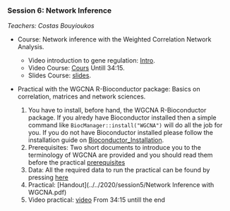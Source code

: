 ### Session 6: Network Inference

*Teachers: Costas Bouyioukos*

- Course: Network inference with the Weighted Correlation Network Analysis.
    - Video introduction to gene regulation: [Intro](https://www.youtube.com/watch?v=_-ikACMbbxE&feature=youtu.be&t=2250).
    - Video Course: [Cours](https://www.youtube.com/watch?v=2f6UubLLoUk) Untill 34:15.
    - Slides Course: [slides](../../2020/session5/WGCNA_seance5.pdf).

- Practical with the WGCNA R-Bioconductor package: Basics on correlation, matrices and network sciences.
    1. You have to install, before hand, the WGCNA R-Bioconductor package. If you alredy have Bioconductor installed then a simple command like `BiocManager::install("WGCNA")` will do all the job for you. If you do not have Bioconductor installed please follow the installation guide on [Bioconductor\_Installation](http://bioconductor.org/install/).
    2. Prerequisites: Two short documents to introduce you to the terminology of WGCNA are provided and you should read them before the practical [prerequisites](../../2020/session5/prerequisites/)
    3. Data: All the required data to run the practical can be found by pressing [here](../../2020/session5/data/)
    4. Practical: [Handout](../../2020/session5/Network Inference with WGCNA.pdf)
    5. Video practical: [video](https://www.youtube.com/watch?v=2f6UubLLoUk&t=2054) From 34:15 untill the end

